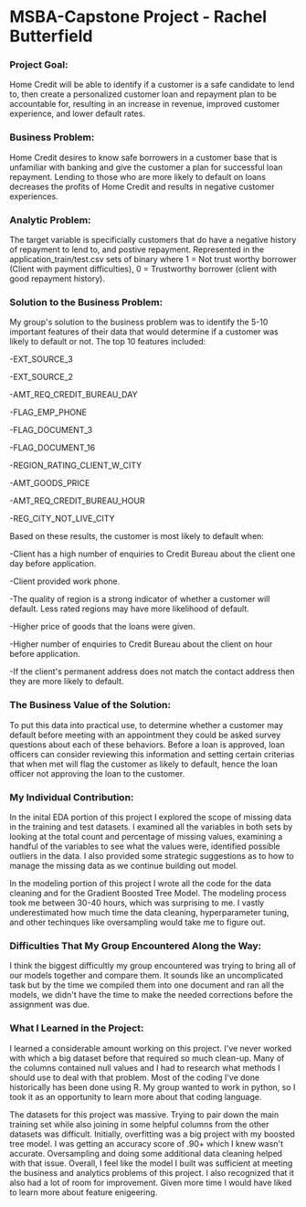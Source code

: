 # MSBA-Capstone Project - Rachel Butterfield

### Project Goal: 

Home Credit will be able to identify if a customer is a safe candidate to lend to, then create a personalized customer loan and repayment plan to be accountable for, resulting in an increase in revenue, improved customer experience, and lower default rates.

### Business Problem: 

Home Credit desires to know safe borrowers in a customer base that is unfamiliar with banking and give the customer a plan for successful loan repayment. Lending to those who are more likely to default on loans decreases the profits of Home Credit and results in negative customer experiences.

### Analytic Problem: 

The target variable is specificially customers that do have a negative history of repayment to lend to, and postive repayment. Represented in the application_train/test.csv sets of binary where 1 = Not trust worthy borrower (Client with payment difficulties), 0 = Trustworthy borrower (client with good repayment history).

### Solution to the Business Problem:

My group's solution to the business problem was to identify the 5-10 important features of their data that would determine if a customer was likely to default or not. The top 10 features included:

  -EXT_SOURCE_3 

  -EXT_SOURCE_2 

  -AMT_REQ_CREDIT_BUREAU_DAY 

  -FLAG_EMP_PHONE 

  -FLAG_DOCUMENT_3 

  -FLAG_DOCUMENT_16 

  -REGION_RATING_CLIENT_W_CITY

  -AMT_GOODS_PRICE 

  -AMT_REQ_CREDIT_BUREAU_HOUR 

  -REG_CITY_NOT_LIVE_CITY

Based on these results, the customer is most likely to default when:

  -Client has a high number of enquiries to Credit Bureau about the client one day before application.

  -Client provided work phone.

  -The quality of region is a strong indicator of whether a customer will default. Less rated regions may have more likelihood of default.

  -Higher price of goods that the loans were given. 

  -Higher number of enquiries to Credit Bureau about the client on hour before application.

  -If the client's permanent address does not match the contact address then they are more likely to default. 

### The Business Value of the Solution:

To put this data into practical use, to determine whether a customer may default before meeting with an appointment they could be asked survey questions about each of these behaviors. Before a loan is approved, loan officers can consider reviewing this information and setting certain criterias that when met will flag the customer as likely to default, hence the loan officer not approving the loan to the customer. 

### My Individual Contribution: 

In the inital EDA portion of this project I explored the scope of missing data in the training and test datasets. I examined all the variables in both sets by looking at the total count and percentage of missing values, examining a handful of the variables to see what the values were, identified possible outliers in the data. I also provided some strategic suggestions as to how to manage the missing data as we continue building out model.

In the modeling portion of this project I wrote all the code for the data cleaning and for the Gradient Boosted Tree Model. The modeling process took me between 30-40 hours, which was surprising to me. I vastly underestimated how much time the data cleaning, hyperparameter tuning, and other techinques like oversampling would take me to figure out. 

### Difficulties That My Group Encountered Along the Way:

I think the biggest difficultly my group encountered was trying to bring all of our models together and compare them. It sounds like an uncomplicated task but by the time we compiled them into one document and ran all the models, we didn't have the time to make the needed corrections before the assignment was due. 

### What I Learned in the Project:

I learned a considerable amount working on this project. I've never worked with which a big dataset before that required so much clean-up. Many of the columns contained null values and I had to research what methods I should use to deal with that problem. Most of the coding I've done historically has been done using R. My group wanted to work in python, so I took it as an opportunity to learn more about that coding language. 

The datasets for this project was massive. Trying to pair down the main training set while also joining in some helpful columns from the other datasets was difficult. Initially, overfitting was a big project with my boosted tree model. I was getting an accuracy score of .90+ which I knew wasn't accurate. Oversampling and doing some additional data cleaning helped with that issue. Overall, I feel like the model I built was sufficient at meeting the business and analytics problems of this project. I also recognized that it also had a lot of room for improvement. Given more time I would have liked to learn more about feature enigeering. 
